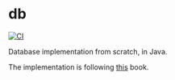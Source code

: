 # db

[![CI](https://github.com/apatel762/db/actions/workflows/java-ci.yml/badge.svg?branch=master)](https://github.com/apatel762/db/actions/workflows/java-ci.yml)

Database implementation from scratch, in Java.

The implementation is following [this](https://build-your-own.org/database/) book.
